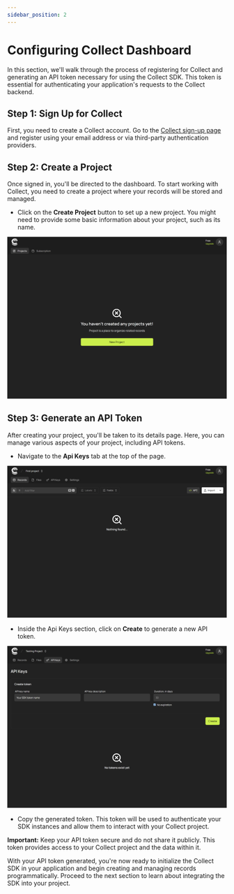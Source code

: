 ```yaml
---
sidebar_position: 2
---
```


# Configuring Collect Dashboard

In this section, we'll walk through the process of registering for Collect and generating an API token necessary for using the Collect SDK. This token is essential for authenticating your application's requests to the Collect backend.

## Step 1: Sign Up for Collect

First, you need to create a Collect account. Go to the [Collect sign-up page](https://app.collect.so/signup) and register using your email address or via third-party authentication providers.

## Step 2: Create a Project

Once signed in, you'll be directed to the dashboard. To start working with Collect, you need to create a project where your records will be stored and managed.

- Click on the **Create Project** button to set up a new project. You might need to provide some basic information about your project, such as its name.

![Create Project Button](../../static/img/quick-start/create-project-screen.png "Highlighting the 'Create Project' Button")

## Step 3: Generate an API Token

After creating your project, you'll be taken to its details page. Here, you can manage various aspects of your project, including API tokens.

- Navigate to the **Api Keys** tab at the top of the page.

![API Keys Tab](../../static/img/quick-start/api-keys-screen.png "Navigating to the API Keys Tab")

- Inside the Api Keys section, click on **Create** to generate a new API token.

![Generate API Token](../../static/img/quick-start/create-token-screen.png "Generating a New API Token")

- Copy the generated token. This token will be used to authenticate your SDK instances and allow them to interact with your Collect project.

**Important:** Keep your API token secure and do not share it publicly. This token provides access to your Collect project and the data within it.

With your API token generated, you're now ready to initialize the Collect SDK in your application and begin creating and managing records programmatically. Proceed to the next section to learn about integrating the SDK into your project.